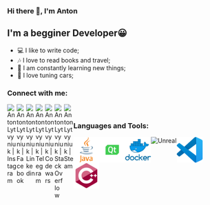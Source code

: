 ### Hi there 👋, I'm Anton

## I'm a begginer Developer😀
- 💻 I like to write code;
- 🎶 I love to read books and travel;
- 📝 I am constantly learning new things;
- 🚗 I love tuning cars;

### Connect with me:


[<img align="left" alt="AntonLytvyniuk | Instagram" width="22px" src="https://cdn.jsdelivr.net/npm/simple-icons@v3/icons/instagram.svg" />][instagram]
[<img align="left" alt="AntonLytvyniuk | Facebook" width="22px" src="https://cdn.jsdelivr.net/npm/simple-icons@v3/icons/facebook.svg" />][facebook]
[<img align="left" alt="AntonLytvyniuk | Linkedin" width="22px" src="https://cdn.jsdelivr.net/npm/simple-icons@v3/icons/linkedin.svg" />][linkedin]
[<img align="left" alt="AntonLytvyniuk | Telegram" width="22px" src="https://cdn.jsdelivr.net/npm/simple-icons@v3/icons/telegram.svg" />][telegram]
[<img align="left" alt="AntonLytvyniuk | Codewars" width="22px" src="https://cdn.jsdelivr.net/npm/simple-icons@v3/icons/codewars.svg" />][codewars]
[<img align="left" alt="AntonLytvyniuk | StackOverflow" width="22px" src="https://cdn.jsdelivr.net/npm/simple-icons@v3/icons/stackoverflow.svg" />][stackOverflow]
[<img align="left" alt="AntonLytvyniuk | Steam" width="22px" src="https://cdn.jsdelivr.net/npm/simple-icons@v3/icons/steam.svg" />][steam]


<br />

### Languages and Tools:


<img align="left" alt="Java" width="60px" src="https://raw.githubusercontent.com/github/explore/80688e429a7d4ef2fca1e82350fe8e3517d3494d/topics/java/java.png" />
<img align="left" alt="Qt-creator" width="60px" src="https://raw.githubusercontent.com/github/explore/80688e429a7d4ef2fca1e82350fe8e3517d3494d/topics/qt/qt.png" />
<img align="left" alt="Docker" width="60px" src="https://raw.githubusercontent.com/github/explore/80688e429a7d4ef2fca1e82350fe8e3517d3494d/topics/docker/docker.png" />
<img align="left" alt="Unreal" width="60px" src="https://raw.githubusercontent.com/kenangundogan/fontisto/036b7eca71aab1bef8e6a0518f7329f13ed62f6b/icons/svg/brand/unreal-engine.svg" />
<img align="left" alt="Visual Studio Code" width="60px" src="https://raw.githubusercontent.com/github/explore/80688e429a7d4ef2fca1e82350fe8e3517d3494d/topics/visual-studio-code/visual-studio-code.png" />
<img align="left" alt="Cplusplus" width="60px" src="https://raw.githubusercontent.com/devicons/devicon/master/icons/cplusplus/cplusplus-original.svg" />

<br />
<br />

[instagram]: https://www.instagram.com/l.anton.v/
[facebook]: https://www.facebook.com/Halldrex/
[linkedin]: http://www.linkedin.com/in/anton-lytvyniuk-2b4005208/
[telegram]: https://t.me/Halldrex
[codewars]:https://www.codewars.com/users/Halldrex
[stackoverflow]:https://stackoverflow.com/users/11573975/anton-lytvyniuk?tab=profile
[steam]:https://steamcommunity.com/profiles/76561198082834103/
